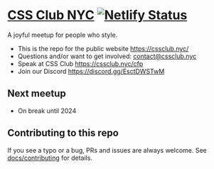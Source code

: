 # [CSS Club NYC](https://cssclub.nyc/) [![Netlify Status](https://api.netlify.com/api/v1/badges/218b3758-b7e3-4b48-b151-77346791a06a/deploy-status)](https://app.netlify.com/sites/cssclubnyc/deploys)

A joyful meetup for people who style.

- This is the repo for the public website https://cssclub.nyc/
- Questions and/or want to get involved: contact@cssclub.nyc
- Speak at CSS Club https://cssclub.nyc/cfp
- Join our Discord https://discord.gg/EsctDWSTwM

## Next meetup

- On break until 2024

## Contributing to this repo

If you see a typo or a bug, PRs and issues are always welcome. See [docs/contributing](docs/contributing.md) for details.
